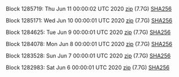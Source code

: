 Block 1285719: Thu Jun 11 00:00:02 UTC 2020 [zip](https://dash-bootstrap.ams3.digitaloceanspaces.com/mainnet/2020-06-11/bootstrap.dat.zip) (7.7G) [SHA256](https://dash-bootstrap.ams3.digitaloceanspaces.com/mainnet/2020-06-11/sha256.txt)

Block 1285171: Wed Jun 10 00:00:01 UTC 2020 [zip](https://dash-bootstrap.ams3.digitaloceanspaces.com/mainnet/2020-06-10/bootstrap.dat.zip) (7.7G) [SHA256](https://dash-bootstrap.ams3.digitaloceanspaces.com/mainnet/2020-06-10/sha256.txt)

Block 1284625: Tue Jun  9 00:00:01 UTC 2020 [zip](https://dash-bootstrap.ams3.digitaloceanspaces.com/mainnet/2020-06-09/bootstrap.dat.zip) (7.7G) [SHA256](https://dash-bootstrap.ams3.digitaloceanspaces.com/mainnet/2020-06-09/sha256.txt)

Block 1284078: Mon Jun  8 00:00:01 UTC 2020 [zip](https://dash-bootstrap.ams3.digitaloceanspaces.com/mainnet/2020-06-08/bootstrap.dat.zip) (7.7G) [SHA256](https://dash-bootstrap.ams3.digitaloceanspaces.com/mainnet/2020-06-08/sha256.txt)

Block 1283528: Sun Jun  7 00:00:01 UTC 2020 [zip](https://dash-bootstrap.ams3.digitaloceanspaces.com/mainnet/2020-06-07/bootstrap.dat.zip) (7.7G) [SHA256](https://dash-bootstrap.ams3.digitaloceanspaces.com/mainnet/2020-06-07/sha256.txt)

Block 1282983: Sat Jun  6 00:00:01 UTC 2020 [zip](https://dash-bootstrap.ams3.digitaloceanspaces.com/mainnet/2020-06-06/bootstrap.dat.zip) (7.7G) [SHA256](https://dash-bootstrap.ams3.digitaloceanspaces.com/mainnet/2020-06-06/sha256.txt)
